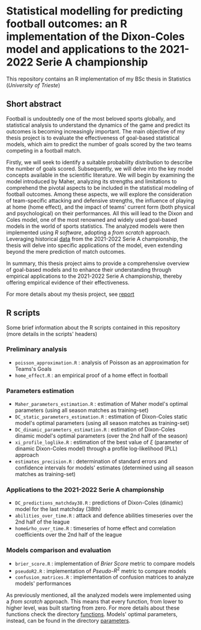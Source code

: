 # Statistical modelling for predicting football outcomes: an R implementation of the Dixon-Coles model and applications to the 2021-2022 Serie A championship 

This repository contains an R implementation of my BSc thesis in Statistics (_University of Trieste_)
## Short abstract
Football is undoubtedly one of the most beloved sports globally, and statistical analysis to understand the dynamics of the game and predict its outcomes is becoming increasingly important. The main objective of my thesis project is to evaluate the effectiveness of goal-based statistical models, which aim to predict the number of goals scored by the two teams competing in a football match.

Firstly, we will seek to identify a suitable probability distribution to describe the number of goals scored. Subsequently, we will delve into the key model concepts available in the scientific literature. We will begin by examining the model introduced by Maher, analyzing its strengths and limitations to comprehend the pivotal aspects to be included in the statistical modeling of football outcomes. Among these aspects, we will explore the consideration of team-specific attacking and defensive strengths, the influence of playing at home (home effect), and the impact of teams' current form (both physical and psychological) on their performances. All this will lead to the Dixon and Coles model, one of the most renowned and widely used goal-based models in the world of sports statistics. The analyzed models were then implemented using *R software*, adopting a *from scratch* approach. Leveraging historical [data](data/) from the 2021-2022 Serie A championship, the thesis will delve into specific applications of the model, even extending beyond the mere prediction of match outcomes.

In summary, this thesis project aims to provide a comprehensive overview of goal-based models and to enhance their understanding through empirical applications to the 2021-2022 Serie A championship, thereby offering empirical evidence of their effectiveness.

For more details about my thesis project, see [report](report/)


## R scripts
Some brief information about the R scripts contained in this repository (more details in the scripts' headers)

### Preliminary analysis
- `poisson_approximation.R` : analysis of Poisson as an approximation for Teams's Goals
- `home_effect.R` : an empirical proof of a home effect in football

### Parameters estimation
- `Maher_parameters_estimation.R` : estimation of Maher model's optimal parameters (using all season matches as training-set)
- `DC_static_parameters_estimation.R` : estimation of Dixon-Coles static model's optimal parameters (using all season matches as training-set)
- `DC_dinamic_parameters_estimation.R` : estimation of Dixon-Coles dinamic model's optimal parameters (over the 2nd half of the season)
- `xi_profile_loglike.R` : estimation of the best value of $\xi$ (parameter of dinamic Dixon-Coles model) through a profile log-likelihood (PLL) approach
- `estimates_precision.R`  : determination of standard errors and confidence intervals for models' estimates (determined using all season matches as training-set)

### Applications to the 2021-2022 Serie A championship
- `DC_predictions_matchday38.R` : predictions of Dixon-Coles (dinamic) model for the last matchday (38th)
- `abilities_over_time.R` : attack and defence abilities timeseries over the 2nd half of the league
- `home&rho_over_time.R` : timeseries of home effect and correlation coefficients over the 2nd half of the league

### Models comparison and evaluation
- `brier_score.R` : implementation of *Brier Score* metric to compare models
- `pseudoR2.R` : implementation of *Pseudo-*$R^2$ metric to compare models
- `confusion_matrices.R` : implementation of confusion matrices to analyze models' performances

As previously mentioned, all the analyzed models were implemented using a *from scratch* approach. This means that every function, from lower to higher level, was built starting from zero. For more details about these functions check the directory [functions](functions/). Models' optimal parameters, instead, can be found in the directory [parameters](parameters/).

